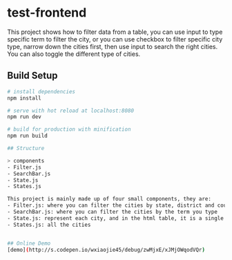 # test-frontend

This project shows how to filter data from a table, you can use input to type specific term to filter 
the city, or you can use checkbox to filter specific city type, narrow down the cities first, then
use input to search the right cities. You can also toggle the different type of cities.


## Build Setup

``` bash
# install dependencies
npm install

# serve with hot reload at localhost:8080
npm run dev

# build for production with minification
npm run build

## Structure

> components
- Filter.js
- SearchBar.js
- State.js
- States.js

This project is mainly made up of four small components, they are:
- Filter.js: where you can filter the cities by state, district and county 
- SearchBar.js: where you can filter the cities by the term you type
- State.js: represent each city, and in the html table, it is a single tr
- States.js: all the cities


## Online Demo
[demo](http://s.codepen.io/wxiaojie45/debug/zwMjxE/xJMjOWqodVQr)
